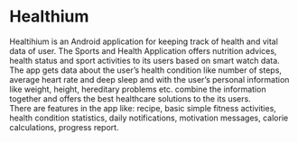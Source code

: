 # Healthium
Healtihium is an Android application for keeping track of health and vital data of user.
The Sports and Health Application offers nutrition advices, health status and sport activities to its users based on smart watch data. The app gets data about the user’s health condition like number of steps, average heart rate and deep sleep and with the user’s personal information like weight, height, hereditary problems etc. combine the information together and offers the best healthcare solutions to the its users.		
There are features in the app like: recipe, basic simple fitness activities, health condition statistics, daily notifications, motivation messages, calorie calculations, progress report.
